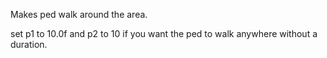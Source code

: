 Makes ped walk around the area.

set p1 to 10.0f and p2 to 10 if you want the ped to walk anywhere without a duration.